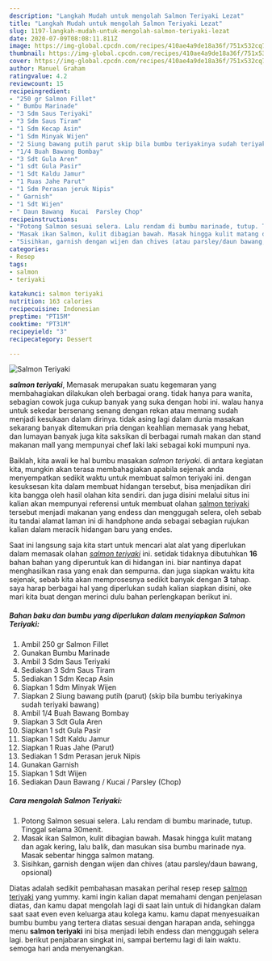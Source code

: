 ```yaml
---
description: "Langkah Mudah untuk mengolah Salmon Teriyaki Lezat"
title: "Langkah Mudah untuk mengolah Salmon Teriyaki Lezat"
slug: 1197-langkah-mudah-untuk-mengolah-salmon-teriyaki-lezat
date: 2020-07-09T08:08:11.811Z
image: https://img-global.cpcdn.com/recipes/410ae4a9de18a36f/751x532cq70/salmon-teriyaki-foto-resep-utama.jpg
thumbnail: https://img-global.cpcdn.com/recipes/410ae4a9de18a36f/751x532cq70/salmon-teriyaki-foto-resep-utama.jpg
cover: https://img-global.cpcdn.com/recipes/410ae4a9de18a36f/751x532cq70/salmon-teriyaki-foto-resep-utama.jpg
author: Manuel Graham
ratingvalue: 4.2
reviewcount: 15
recipeingredient:
- "250 gr Salmon Fillet"
- " Bumbu Marinade"
- "3 Sdm Saus Teriyaki"
- "3 Sdm Saus Tiram"
- "1 Sdm Kecap Asin"
- "1 Sdm Minyak Wijen"
- "2 Siung bawang putih parut skip bila bumbu teriyakinya sudah teriyaki bawang"
- "1/4 Buah Bawang Bombay"
- "3 Sdt Gula Aren"
- "1 sdt Gula Pasir"
- "1 Sdt Kaldu Jamur"
- "1 Ruas Jahe Parut"
- "1 Sdm Perasan jeruk Nipis"
- " Garnish"
- "1 Sdt Wijen"
- " Daun Bawang  Kucai  Parsley Chop"
recipeinstructions:
- "Potong Salmon sesuai selera. Lalu rendam di bumbu marinade, tutup. Tinggal selama 30menit."
- "Masak ikan Salmon, kulit dibagian bawah. Masak hingga kulit matang dan agak kering, lalu balik, dan masukan sisa bumbu marinade nya. Masak sebentar hingga salmon matang."
- "Sisihkan, garnish dengan wijen dan chives (atau parsley/daun bawang, opsional)"
categories:
- Resep
tags:
- salmon
- teriyaki

katakunci: salmon teriyaki 
nutrition: 163 calories
recipecuisine: Indonesian
preptime: "PT15M"
cooktime: "PT31M"
recipeyield: "3"
recipecategory: Dessert

---
```



![Salmon Teriyaki](https://img-global.cpcdn.com/recipes/410ae4a9de18a36f/751x532cq70/salmon-teriyaki-foto-resep-utama.jpg)

<b><i>salmon teriyaki</i></b>, Memasak merupakan suatu kegemaran yang membahagiakan dilakukan oleh berbagai orang. tidak hanya para wanita, sebagian cowok juga cukup banyak yang suka dengan hobi ini. walau hanya untuk sekedar bersenang senang dengan rekan atau memang sudah menjadi kesukaan dalam dirinya. tidak asing lagi dalam dunia masakan sekarang banyak ditemukan pria dengan keahlian memasak yang hebat, dan lumayan banyak juga kita saksikan di berbagai rumah makan dan stand makanan mall yang mempunyai chef laki laki sebagai koki mumpuni nya.

Baiklah, kita awali ke hal bumbu masakan <i>salmon teriyaki</i>. di antara kegiatan kita, mungkin akan terasa membahagiakan apabila sejenak anda menyempatkan sedikit waktu untuk membuat salmon teriyaki ini. dengan kesuksesan kita dalam membuat hidangan tersebut, bisa menjadikan diri kita bangga oleh hasil olahan kita sendiri. dan juga disini melalui situs ini kalian akan mempunyai referensi untuk membuat olahan <u>salmon teriyaki</u> tersebut menjadi makanan yang endess dan menggugah selera, oleh sebab itu tandai alamat laman ini di handphone anda sebagai sebagian rujukan kalian dalam meracik hidangan baru yang endes.




Saat ini langsung saja kita start untuk mencari alat alat yang diperlukan dalam memasak olahan <u><i>salmon teriyaki</i></u> ini. setidak tidaknya dibutuhkan <b>16</b> bahan bahan yang diperuntuk kan di hidangan ini. biar nantinya dapat menghasilkan rasa yang enak dan sempurna. dan juga siapkan waktu kita sejenak, sebab kita akan memprosesnya sedikit banyak dengan <b>3</b> tahap. saya harap berbagai hal yang diperlukan sudah kalian siapkan disini, oke mari kita buat dengan merinci dulu bahan perlengkapan berikut ini.

<!--inarticleads1-->

##### Bahan baku dan bumbu yang diperlukan dalam menyiapkan Salmon Teriyaki:

1. Ambil 250 gr Salmon Fillet
1. Gunakan  Bumbu Marinade
1. Ambil 3 Sdm Saus Teriyaki
1. Sediakan 3 Sdm Saus Tiram
1. Sediakan 1 Sdm Kecap Asin
1. Siapkan 1 Sdm Minyak Wijen
1. Siapkan 2 Siung bawang putih (parut) (skip bila bumbu teriyakinya sudah teriyaki bawang)
1. Ambil 1/4 Buah Bawang Bombay
1. Siapkan 3 Sdt Gula Aren
1. Siapkan 1 sdt Gula Pasir
1. Siapkan 1 Sdt Kaldu Jamur
1. Siapkan 1 Ruas Jahe (Parut)
1. Sediakan 1 Sdm Perasan jeruk Nipis
1. Gunakan  Garnish
1. Siapkan 1 Sdt Wijen
1. Sediakan  Daun Bawang / Kucai / Parsley (Chop)




<!--inarticleads2-->

##### Cara mengolah Salmon Teriyaki:

1. Potong Salmon sesuai selera. Lalu rendam di bumbu marinade, tutup. Tinggal selama 30menit.
1. Masak ikan Salmon, kulit dibagian bawah. Masak hingga kulit matang dan agak kering, lalu balik, dan masukan sisa bumbu marinade nya. Masak sebentar hingga salmon matang.
1. Sisihkan, garnish dengan wijen dan chives (atau parsley/daun bawang, opsional)




Diatas adalah sedikit pembahasan masakan perihal resep resep <u>salmon teriyaki</u> yang yummy. kami ingin kalian dapat memahami dengan penjelasan diatas, dan kamu dapat mengolah lagi di saat lain untuk di hidangkan dalam saat saat even even keluarga atau kolega kamu. kamu dapat menyesuaikan bumbu bumbu yang tertera diatas sesuai dengan harapan anda, sehingga menu <b>salmon teriyaki</b> ini bisa menjadi lebih endess dan menggugah selera lagi. berikut penjabaran singkat ini, sampai bertemu lagi di lain waktu. semoga hari anda menyenangkan.
